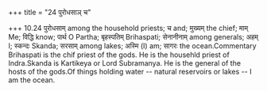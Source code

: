 +++
title = "24 पुरोधसाञ् च"

+++
10.24 पुरोधसाम् among the household priests; च and; मुख्यम् the chief;
माम् Me; विद्धि know; पार्थ O Partha; बृहस्पतिम् Brihaspati; सेनानीनाम्
among generals; अहम् I; स्कन्दः Skanda; सरसाम् among lakes; अस्मि (I)
am; सागरः the ocean.Commentary Brihaspati is the chif priest of the
gods. He is the househld priest of Indra.Skanda is Kartikeya or Lord
Subramanya. He is the general of the hosts of the gods.Of things holding
water -- natural reservoirs or lakes -- I am the ocean.
